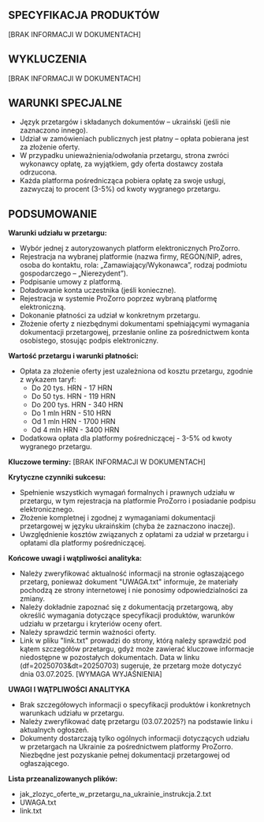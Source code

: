 ## SPECYFIKACJA PRODUKTÓW
[BRAK INFORMACJI W DOKUMENTACH]

## WYKLUCZENIA
[BRAK INFORMACJI W DOKUMENTACH]

## WARUNKI SPECJALNE
*   Język przetargów i składanych dokumentów – ukraiński (jeśli nie zaznaczono innego).
*   Udział w zamówieniach publicznych jest płatny – opłata pobierana jest za złożenie oferty.
*   W przypadku unieważnienia/odwołania przetargu, strona zwróci wykonawcy opłatę, za wyjątkiem, gdy oferta dostawcy została odrzucona.
*   Każda platforma pośrednicząca pobiera opłatę za swoje usługi, zazwyczaj to procent (3-5%) od kwoty wygranego przetargu.

## PODSUMOWANIE
**Warunki udziału w przetargu:**

*   Wybór jednej z autoryzowanych platform elektronicznych ProZorro.
*   Rejestracja na wybranej platformie (nazwa firmy, REGON/NIP, adres, osoba do kontaktu, rola: „Zamawiający/Wykonawca”, rodzaj podmiotu gospodarczego – „Nierezydent”).
*   Podpisanie umowy z platformą.
*   Doładowanie konta uczestnika (jeśli konieczne).
*   Rejestracja w systemie ProZorro poprzez wybraną platformę elektroniczną.
*   Dokonanie płatności za udział w konkretnym przetargu.
*   Złożenie oferty z niezbędnymi dokumentami spełniającymi wymagania dokumentacji przetargowej, przesłanie online za pośrednictwem konta osobistego, stosując podpis elektroniczny.

**Wartość przetargu i warunki płatności:**

*   Opłata za złożenie oferty jest uzależniona od kosztu przetargu, zgodnie z wykazem taryf:
    *   Do 20 tys. HRN - 17 HRN
    *   Do 50 tys. HRN - 119 HRN
    *   Do 200 tys. HRN - 340 HRN
    *   Do 1 mln HRN - 510 HRN
    *   Od 1 mln HRN - 1700 HRN
    *   Od 4 mln HRN - 3400 HRN
*   Dodatkowa opłata dla platformy pośredniczącej - 3-5% od kwoty wygranego przetargu.

**Kluczowe terminy:**
[BRAK INFORMACJI W DOKUMENTACH]

**Krytyczne czynniki sukcesu:**

*   Spełnienie wszystkich wymagań formalnych i prawnych udziału w przetargu, w tym rejestracja na platformie ProZorro i posiadanie podpisu elektronicznego.
*   Złożenie kompletnej i zgodnej z wymaganiami dokumentacji przetargowej w języku ukraińskim (chyba że zaznaczono inaczej).
*   Uwzględnienie kosztów związanych z opłatami za udział w przetargu i opłatami dla platformy pośredniczącej.

**Końcowe uwagi i wątpliwości analityka:**

*   Należy zweryfikować aktualność informacji na stronie ogłaszającego przetarg, ponieważ dokument "UWAGA.txt" informuje, że materiały pochodzą ze strony internetowej i nie ponosimy odpowiedzialności za zmiany.
*   Należy dokładnie zapoznać się z dokumentacją przetargową, aby określić wymagania dotyczące specyfikacji produktów, warunków udziału w przetargu i kryteriów oceny ofert.
*   Należy sprawdzić termin ważności oferty.
*   Link w pliku "link.txt" prowadzi do strony, którą należy sprawdzić pod kątem szczegółów przetargu, gdyż może zawierać kluczowe informacje niedostępne w pozostałych dokumentach. Data w linku (df=20250703&dt=20250703) sugeruje, że przetarg może dotyczyć dnia 03.07.2025. [WYMAGA WYJAŚNIENIA]

**UWAGI I WĄTPLIWOŚCI ANALITYKA**

*   Brak szczegółowych informacji o specyfikacji produktów i konkretnych warunkach udziału w przetargu.
*   Należy zweryfikować datę przetargu (03.07.2025?) na podstawie linku i aktualnych ogłoszeń.
*   Dokumenty dostarczają tylko ogólnych informacji dotyczących udziału w przetargach na Ukrainie za pośrednictwem platformy ProZorro. Niezbędne jest pozyskanie pełnej dokumentacji przetargowej od ogłaszającego.

**Lista przeanalizowanych plików:**

*   jak_zlozyc_oferte_w_przetargu_na_ukrainie_instrukcja.2.txt
*   UWAGA.txt
*   link.txt
